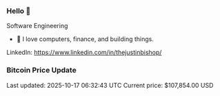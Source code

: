 ### Hello 🤙  

Software Engineering

- 🔭 I love computers, finance, and building things.
  
LinkedIn: https://www.linkedin.com/in/thejustinbishop/  









































































































































































































































































































































































































































































































































































































































































































































































































































































































































































































































































































































































































































### Bitcoin Price Update
Last updated: 2025-10-17 06:32:43 UTC
Current price: $107,854.00 USD
